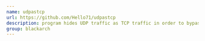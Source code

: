 ```yaml
---
name: udpastcp
url: https://github.com/Hello71/udpastcp
description: program hides UDP traffic as TCP traffic in order to bypass certain firewalls. URL : https://github.com/Hello71/udpastcp Groups : blackarch blackarch-networking
group: blackarch
---
```

